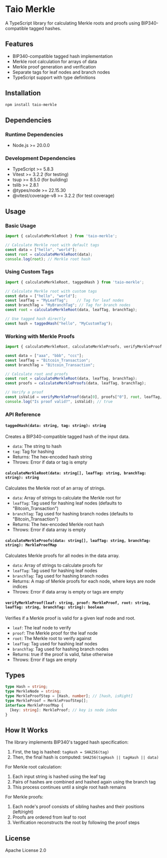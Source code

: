 # Taio Merkle

A TypeScript library for calculating Merkle roots and proofs using BIP340-compatible tagged hashes.

## Features

- BIP340-compatible tagged hash implementation
- Merkle root calculation for arrays of data
- Merkle proof generation and verification
- Separate tags for leaf nodes and branch nodes
- TypeScript support with type definitions

## Installation

```bash
npm install taio-merkle
```

## Dependencies

### Runtime Dependencies
- Node.js >= 20.0.0

### Development Dependencies
- TypeScript >= 5.8.3
- Vitest >= 3.2.2 (for testing)
- tsup >= 8.5.0 (for building)
- tslib >= 2.8.1
- @types/node >= 22.15.30
- @vitest/coverage-v8 >= 3.2.2 (for test coverage)

## Usage

### Basic Usage

```typescript
import { calculateMerkleRoot } from 'taio-merkle';

// Calculate Merkle root with default tags
const data = ["hello", "world"];
const root = calculateMerkleRoot(data);
console.log(root); // Merkle root hash
```

### Using Custom Tags

```typescript
import { calculateMerkleRoot, taggedHash } from 'taio-merkle';

// Calculate Merkle root with custom tags
const data = ["hello", "world"];
const leafTag = "MyLeafTag";    // Tag for leaf nodes
const branchTag = "MyBranchTag"; // Tag for branch nodes
const root = calculateMerkleRoot(data, leafTag, branchTag);

// Use tagged hash directly
const hash = taggedHash("hello", "MyCustomTag");
```

### Working with Merkle Proofs

```typescript
import { calculateMerkleRoot, calculateMerkleProofs, verifyMerkleProof } from 'taio-merkle';

const data = ["aaa", "bbb", "ccc"];
const leafTag = "Bitcoin_Transaction";
const branchTag = "Bitcoin_Transaction";

// Calculate root and proofs
const root = calculateMerkleRoot(data, leafTag, branchTag);
const proofs = calculateMerkleProofs(data, leafTag, branchTag);

// Verify a proof
const isValid = verifyMerkleProof(data[0], proofs["0"], root, leafTag, branchTag);
console.log("Is proof valid?", isValid); // true
```

### API Reference

#### `taggedHash(data: string, tag: string): string`

Creates a BIP340-compatible tagged hash of the input data.

- `data`: The string to hash
- `tag`: Tag for hashing
- Returns: The hex-encoded hash string
- Throws: Error if data or tag is empty

#### `calculateMerkleRoot(data: string[], leafTag: string, branchTag: string): string`

Calculates the Merkle root of an array of strings.

- `data`: Array of strings to calculate the Merkle root for
- `leafTag`: Tag used for hashing leaf nodes (defaults to "Bitcoin_Transaction")
- `branchTag`: Tag used for hashing branch nodes (defaults to "Bitcoin_Transaction")
- Returns: The hex-encoded Merkle root hash
- Throws: Error if data array is empty

#### `calculateMerkleProofs(data: string[], leafTag: string, branchTag: string): MerkleProofMap`

Calculates Merkle proofs for all nodes in the data array.

- `data`: Array of strings to calculate proofs for
- `leafTag`: Tag used for hashing leaf nodes
- `branchTag`: Tag used for hashing branch nodes
- Returns: A map of Merkle proofs for each node, where keys are node indices
- Throws: Error if data array is empty or tags are empty

#### `verifyMerkleProof(leaf: string, proof: MerkleProof, root: string, leafTag: string, branchTag: string): boolean`

Verifies if a Merkle proof is valid for a given leaf node and root.

- `leaf`: The leaf node to verify
- `proof`: The Merkle proof for the leaf node
- `root`: The Merkle root to verify against
- `leafTag`: Tag used for hashing leaf nodes
- `branchTag`: Tag used for hashing branch nodes
- Returns: true if the proof is valid, false otherwise
- Throws: Error if tags are empty

## Types

```typescript
type Hash = string;
type MerkleNode = string;
type MerkleProofStep = [Hash, number]; // [hash, isRight]
type MerkleProof = MerkleProofStep[];
interface MerkleProofMap {
  [key: string]: MerkleProof; // key is node index
}
```

## How It Works

The library implements BIP340's tagged hash specification:

1. First, the tag is hashed: `tagHash = SHA256(tag)`
2. Then, the final hash is computed: `SHA256(tagHash || tagHash || data)`

For Merkle root calculation:
1. Each input string is hashed using the leaf tag
2. Pairs of hashes are combined and hashed again using the branch tag
3. This process continues until a single root hash remains

For Merkle proofs:
1. Each node's proof consists of sibling hashes and their positions (left/right)
2. Proofs are ordered from leaf to root
3. Verification reconstructs the root by following the proof steps

## License

Apache License 2.0
